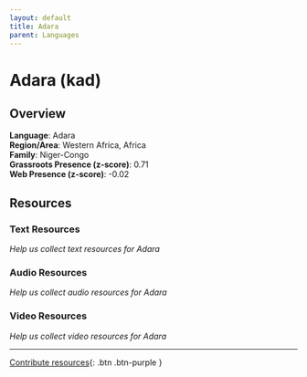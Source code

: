 ```yaml
---
layout: default
title: Adara
parent: Languages
---
```


# Adara (kad)

## Overview

**Language**: Adara  
**Region/Area**: Western Africa, Africa  
**Family**: Niger-Congo  
**Grassroots Presence (z-score)**: 0.71  
**Web Presence (z-score)**: -0.02  

## Resources

### Text Resources
*Help us collect text resources for Adara*

### Audio Resources
*Help us collect audio resources for Adara*

### Video Resources
*Help us collect video resources for Adara*

---

[Contribute resources](https://forms.office.com/e/1SfLJx3u1r){: .btn .btn-purple }
